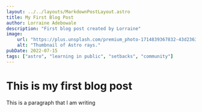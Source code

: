 ```yaml
--- 
layout: ../../layouts/MarkdownPostLayout.astro
title: My First Blog Post
author: Lorraine Adebowale
description: "First blog post created by Lorraine"
image:
    url: "https://plus.unsplash.com/premium_photo-1714839367832-43d2363fff46?q=80&w=2071&auto=format&fit=crop&ixlib=rb-4.0.3&ixid=M3wxMjA3fDB8MHxwaG90by1wYWdlfHx8fGVufDB8fHx8fA%3D%3D"
    alt: "Thumbnail of Astro rays."
pubDate: 2022-07-15
tags: ["astro", "learning in public", "setbacks", "community"]
---
```

<H1>
This is my first blog post
</H1>
<p> This is a paragraph that I am writing </>